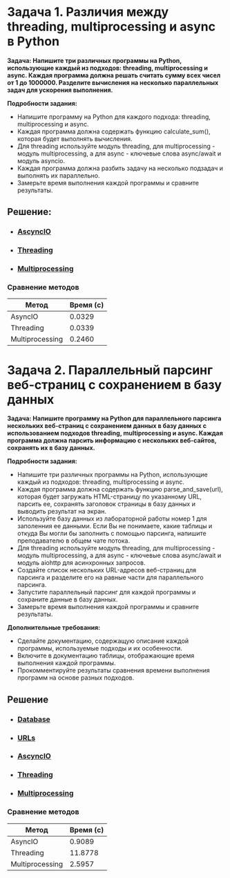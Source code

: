 # Задача 1. Различия между threading, multiprocessing и async в Python

**Задача: Напишите три различных программы на Python, использующие каждый из подходов: threading, multiprocessing и async. Каждая программа должна решать считать сумму всех чисел от 1 до 1000000. Разделите вычисления на несколько параллельных задач для ускорения выполнения.**

**Подробности задания:**

- Напишите программу на Python для каждого подхода: threading, multiprocessing и async.
- Каждая программа должна содержать функцию calculate_sum(), которая будет выполнять вычисления.
- Для threading используйте модуль threading, для multiprocessing - модуль multiprocessing, а для async - ключевые слова async/await и модуль asyncio.
- Каждая программа должна разбить задачу на несколько подзадач и выполнять их параллельно.
- Замерьте время выполнения каждой программы и сравните результаты.

## Решение:

* ### [AscyncIO](task1/async.md)
* ### [Threading](task1/thread.md)
* ### [Multiprocessing](task1/multiproc.md)

### Сравнение методов

| Метод          | Время (с) |
|----------------|-----------|
| AsyncIO        | 0.0329    |
| Threading      | 0.0339    |
| Multiprocessing| 0.2460    |

# Задача 2. Параллельный парсинг веб-страниц с сохранением в базу данных

**Задача: Напишите программу на Python для параллельного парсинга нескольких веб-страниц с сохранением данных в базу данных с использованием подходов threading, multiprocessing и async. Каждая программа должна парсить информацию с нескольких веб-сайтов, сохранять их в базу данных.**

**Подробности задания:**

- Напишите три различных программы на Python, использующие каждый из подходов: threading, multiprocessing и async.
- Каждая программа должна содержать функцию parse_and_save(url), которая будет загружать HTML-страницу по указанному URL, парсить ее, сохранять заголовок страницы в базу данных и выводить результат на экран.
- Используйте базу данных из лабораторной работы номер 1 для заполенния ее данными. Если Вы не понимаете, какие таблицы и откуда Вы могли бы заполнить с помощью парсинга, напишите преподавателю в общем чате потока.
- Для threading используйте модуль threading, для multiprocessing - модуль multiprocessing, а для async - ключевые слова async/await и модуль aiohttp для асинхронных запросов.
- Создайте список нескольких URL-адресов веб-страниц для парсинга и разделите его на равные части для параллельного парсинга.
- Запустите параллельный парсинг для каждой программы и сохраните данные в базу данных.
- Замерьте время выполнения каждой программы и сравните результаты.

**Дополнительные требования:**

- Сделайте документацию, содержащую описание каждой программы, используемые подходы и их особенности.
- Включите в документацию таблицы, отображающие время выполнения каждой программы.
- Прокомментируйте результаты сравнения времени выполнения программ на основе разных подходов.

## Решение

* ### [Database](task2/db.md)
* ### [URLs](task2/url.md)
* ### [AscyncIO](task2/parse_async.md)
* ### [Threading](task2/parse_thread.md)
* ### [Multiprocessing](task2/parse_multiproc.md)

### Сравнение методов

| Метод          | Время (с) |
|----------------|-----------|
| AsyncIO        | 0.9089    |
| Threading      | 11.8778   |
| Multiprocessing| 2.5957    |